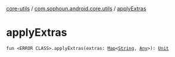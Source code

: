 [core-utils](../index.md) / [com.sophoun.android.core.utils](index.md) / [applyExtras](./apply-extras.md)

# applyExtras

`fun <ERROR CLASS>.applyExtras(extras: `[`Map`](https://kotlinlang.org/api/latest/jvm/stdlib/kotlin.collections/-map/index.html)`<`[`String`](https://kotlinlang.org/api/latest/jvm/stdlib/kotlin/-string/index.html)`, `[`Any`](https://kotlinlang.org/api/latest/jvm/stdlib/kotlin/-any/index.html)`>): `[`Unit`](https://kotlinlang.org/api/latest/jvm/stdlib/kotlin/-unit/index.html)